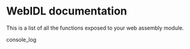 
  # WebIDL documentation
  This is a list of all the functions exposed to your web assembly module.

  console_log
